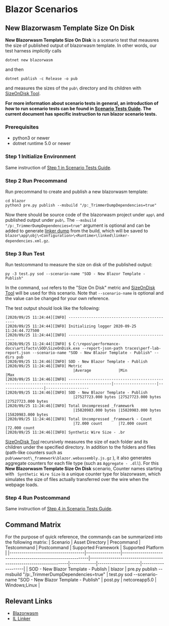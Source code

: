 
# Blazor Scenarios

## New Blazorwasm Template Size On Disk
**New Blazorwasm Template Size On Disk** is a scenario test that meausres the size of published output of blazorwasm template. In other words, our test harness *implicitly* calls 
```
dotnet new blazorwasm
```
and then
```
dotnet publish -c Release -o pub
```
and measures the sizes of the `pub\` directory and its children with [SizeOnDisk Tool](https://github.com/dotnet/performance/tree/master/src/tools/ScenarioMeasurement/SizeOnDisk).

**For more information about scenario tests in general, an introduction of how to run scenario tests can be found in [Scenario Tests Guide](link).  The current document has specific instruction to run blazor scenario tests.**
### Prerequisites
- python3 or newer
- dotnet runtime 5.0 or newer

### Step 1 Initialize Environment
Same instruction of [Step 1 in Scenario Tests Guide](scenarios-workflow.md#step-1-initialize-environment).
### Step 2 Run Precommand
Run precommand to create and publish a new blazorwasm template:
```
cd blazor
python3 pre.py publish --msbuild "/p:_TrimmerDumpDependencies=true"
```
Now there should be source code of the blazorwasm project under `app\` and published output under `pub\`. The `--msbuild "/p:_TrimmerDumpDependencies=true"` argument is optional and can be added to generate [linker dump](https://github.com/mono/linker/blob/master/src/analyzer/README.md) from the build, which will be saved to `blazor\app\obj\<Configuration>\<Runtime>\linked\linker-dependencies.xml.gz`. 

### Step 3 Run Test
Run testcommand to measure the size on disk of the published output:
```
py -3 test.py sod --scenario-name "SOD - New Blazor Template - Publish"
```
In the command, `sod` refers to the "Size On Disk" metric and [SizeOnDisk Tool](https://github.com/dotnet/performance/tree/master/src/tools/ScenarioMeasurement/SizeOnDisk) will be used for this scenario. Note that `--scenario-name` is optional and the value can be changed for your own reference. 

The test output should look like the following:
```
[2020/09/25 11:24:44][INFO] ----------------------------------------------
[2020/09/25 11:24:44][INFO] Initializing logger 2020-09-25 11:24:44.727500
[2020/09/25 11:24:44][INFO] ----------------------------------------------
[2020/09/25 11:24:44][INFO] $ C:\repos\performance-docs\artifacts\SOD\SizeOnDisk.exe --report-json-path traces\perf-lab-report.json --scenario-name "SOD - New Blazor Template - Publish" --dirs pub
[2020/09/25 11:24:46][INFO] SOD - New Blazor Template - Publish
[2020/09/25 11:24:46][INFO] Metric
                              |Average            |Min                |Max
[2020/09/25 11:24:46][INFO] -----------------------------------------------------------------------------------------|-------------------|-------------------|-------------------
[2020/09/25 11:24:46][INFO] SOD - New Blazor Template - Publish
                              |27527723.000 bytes |27527723.000 bytes |27527723.000 bytes
[2020/09/25 11:24:46][INFO] Total Uncompressed _framework
                              |15820983.000 bytes |15820983.000 bytes |15820983.000 bytes
[2020/09/25 11:24:46][INFO] Total Uncompressed _framework - Count
                              |72.000 count       |72.000 count       |72.000 count
[2020/09/25 11:24:46][INFO] Synthetic Wire Size - .br
```
[SizeOnDisk Tool](https://github.com/dotnet/performance/tree/master/src/tools/ScenarioMeasurement/SizeOnDisk) recursively measures the size of each folder and its children under the specified directory. In addition to the folders and files (path-like counters such as `pub\wwwroot\_framework\blazor.webassembly.js.gz` ), it also generates aggregate counters for each file type (such as `Aggregate - .dll`). For this **New Blazorwasm Template Size On Disk** scenario, Counter names starting with ` Synthetic Wire Size` is a unique counter type for blazorwasm, which simulates the size of files actually transferred over the wire when the webpage loads.

### Step 4 Run Postcommand
Same instruction of [Step 4 in Scenario Tests Guide](scenarios-workflow.md#step-4-run-postcommand).

## Command Matrix
For the purpose of quick reference, the commands can be summarized into the following matrix:
| Scenario                            | Asset Directory | Precommand                                                  | Testcommand                                                       | Postcommand | Supported Framework | Supported Platform |
|-------------------------------------|-----------------|-------------------------------------------------------------|-------------------------------------------------------------------|-------------|---------------------|--------------------|
| SOD - New Blazor Template - Publish | blazor          | pre.py publish --msbuild "/p:_TrimmerDumpDependencies=true" | test.py sod --scenario-name "SOD - New Blazor Template - Publish" | post.py     | netcoreapp5.0       | Windows;Linux      |


## Relevant Links
- [Blazorwasm](https://github.com/dotnet/aspnetcore/tree/master/src/Components)
- [IL Linker](https://github.com/mono/linker)
